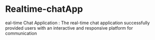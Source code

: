 # Realtime-chatApp
eal-time Chat Application : The real-time chat application successfully  provided users with an interactive and responsive platform for communication

